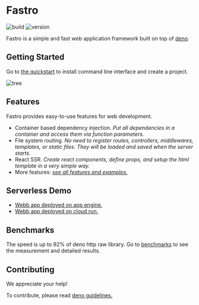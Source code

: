 # Fastro

![][build] ![][version]

Fastro is a simple and fast web application framework built on top of
[deno](https://deno.land).

## Getting Started

Go to [the quickstart](https://fastro.dev/docs/quickstart) to install command
line interface and create a project.

![][tree]

## Features

Fastro provides easy-to-use features for web development.

- Container based dependency injection. _Put all dependencies in a container and
  access them via function parameters._
- File system routing. _No need to register routes, controllers, middlewares,
  templates, or static files. They will be loaded and saved when the server
  starts._
- React SSR. _Create react components, define props, and setup the html template
  in a very simple way._
- More features:
  [_see all features and examples._](https://github.com/fastrodev/fastro/blob/master/module)

## Serverless Demo

- [Webb app deployed on app engine.](https://phonic-altar-274306.ue.r.appspot.com)
- [Webb app deployed on cloud run.](https://hello-6bxxicr2uq-ue.a.run.app/)

## Benchmarks

The speed is up to 92% of deno http raw library. Go to
[benchmarks](https://fastro.dev/benchmarks) to see the measurement and detailed
results.

## Contributing

We appreciate your help!

To contribute, please read
[deno guidelines.](https://github.com/denoland/deno/blob/main/docs/contributing/style_guide.md)

[build]: https://github.com/fastrodev/fastro/workflows/ci/badge.svg?branch=master "build"
[version]: https://img.shields.io/github/v/release/fastrojs/fastro?label=version "version"
[tree]: https://raw.githubusercontent.com/fastrojs/fastro/gh-pages/public/tree.svg "tree"
